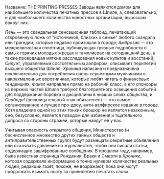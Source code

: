 
Название: THE PRINTING PRESSES
Заводы являются домом для наибольшего количества печатных прессов в Шпиле, а, следовательно, и для наибольшего количества новостных организаций, выросших вокруг них.

_Печь_ — это скандальная сенсационная таблоид, печатающий откровенную ложь от "источников, близких к семье" любого скандала или трагедии, которые недавно произошли в городе; _Амброзия_ — это межрелигиозная сплетница, публикующая грязные подробности о самых горячих молодых жрецах и тамплиерах на сегодняшний день, а также проводящая мягкие расследования новых культов и восстаний; _Силуэт_, управляемый состоятельным аэлфиром, описывает перипетии высшего общества Шпиля; _Хроника_ написана и предназначена исключительно для потребления очень серьезными мужчинами в накрахмаленных воротничках, которые любят читать о финансовых тенденциях; _Факел_ направлен прямо на рабочий класс, а его спонсоры из верхних частей Шпиля требуют благоприятного освещения событий для поддержания порядка и дисциплины в низших слоях общества; и _Свобода!_ (восклицательный знак обязателен) — это самое организованное и лучшее про-дроу, анти-аэлфирское издание в городе. Хотя владение одной из этих тонких брошюр не является незаконным, оно, безусловно, является поводом для избиения и тщательного допроса со стороны стражей, которые найдут её у вас.

Учитывая опасность открытого общения, Министерство (и бесчисленное множество других тайных обществ и антиправительственных групп) будут размещать секретные объявления или оказывать давление на журналистов, чтобы они писали статьи, содержащие зашифрованные сообщения. В прошлом году, например, была известная страница Рождения, Браки и Смерти в _Хронике_, которая содержала информацию о точно нулевом количестве реальных людей; редакции газет, похоже, не возражают, пока они могут продолжать взимать плату за привилегию печатать слова.